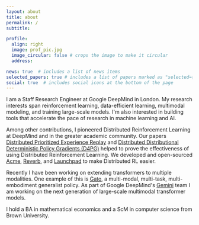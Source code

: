 ```yaml
---
layout: about
title: about
permalink: /
subtitle:

profile:
  align: right
  image: prof_pic.jpg
  image_circular: false # crops the image to make it circular
  address:

news: true  # includes a list of news items
selected_papers: true # includes a list of papers marked as "selected={true}"
social: true  # includes social icons at the bottom of the page
---
```


I am a Staff Research Engineer at Google DeepMind in London. My research interests span reinforcement learning, data-efficient learning, multimodal modeling, and training large-scale models. I'm also interested in building tools that accelerate the pace of research in machine learning and AI.

Among other contributions, I pioneered Distributed Reinforcement Learning at DeepMind and in the greater academic community. Our papers [Distributed Prioritized Experience Replay](https://arxiv.org/abs/1803.00933) and [Distributed Distributional Deterministic Policy Gradients (D4PG)](https://arxiv.org/abs/1804.08617) helped to prove the effectiveness of using Distributed Reinforcement Learning. We developed and open-sourced [Acme](https://github.com/deepmind/acme), [Reverb](https://github.com/deepmind/reverb), and [Launchpad](https://github.com/deepmind/launchpad) to make Distributed RL easier.

Recently  I have been working on extending transformers to multiple modalities.
One example of this is [Gato](https://www.deepmind.com/publications/a-generalist-agent), a multi-modal, multi-task, multi-embodiment generalist policy.
As part of Google DeepMind's [Gemini](https://www.wired.com/story/google-deepmind-demis-hassabis-chatgpt/) team I am working on the next generation of large-scale multimodal transformer models.

I hold a BA in mathematical economics and a ScM in computer science from Brown University.

<!-- Put your address / P.O. box / other info right below your picture. You can also disable any these elements by editing `profile` property of the YAML header of your `_pages/about.md`. Edit `_bibliography/papers.bib` and Jekyll will render your [publications page](/al-folio/publications/) automatically. -->

<!-- Link to your social media connections, too. This theme is set up to use [Font Awesome icons](http://fortawesome.github.io/Font-Awesome/) and [Academicons](https://jpswalsh.github.io/academicons/), like the ones below. Add your Facebook, Twitter, LinkedIn, Google Scholar, or just disable all of them. -->
